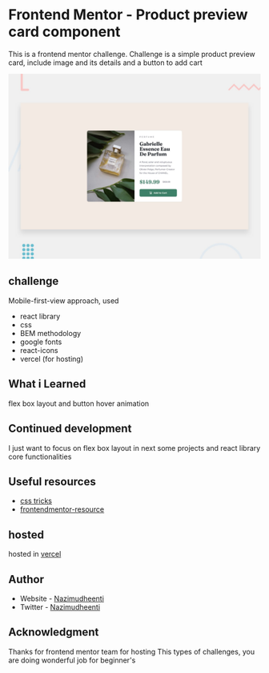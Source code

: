 # Frontend Mentor - Product preview card component
This is a frontend mentor challenge. Challenge is a simple product preview card, include image and its details and a button to add cart

![challenge.jpg](./design/desktop-preview.jpg)

## challenge 
Mobile-first-view approach, used

* react library
* css 
* BEM methodology
* google fonts
* react-icons
* vercel (for hosting)

## What i Learned
flex box layout and button hover animation 

## Continued development
I just want to focus on flex box layout in next some projects and react library core functionalities

## Useful resources
- [css tricks](https://css-tricks.com/)
- [frontendmentor-resource](https://www.frontendmentor.io/resources)

## hosted 
hosted in [vercel](https://product-card-ashy.vercel.app/)

## Author
- Website - [Nazimudheenti](https://nazimudheenti-portfolio.netlify.app)
- Twitter - [Nazimudheenti](https://twitter.com/Nazimudheent)

## Acknowledgment 
Thanks for frontend mentor team for hosting This types of challenges, you are doing wonderful job for beginner's
